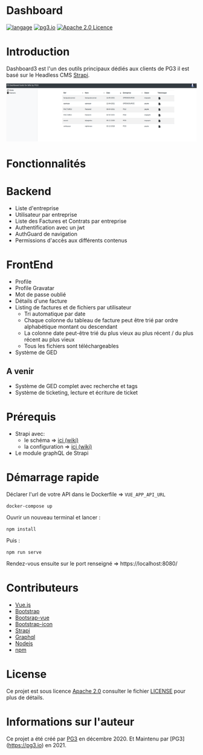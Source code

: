 Dashboard
===
[![langage](https://img.shields.io/badge/Langage-vue.js-green.svg)](https://vuejs.org/)
[![pg3.io](https://img.shields.io/badge/made%20by-PG3-orange.svg)](https://twitter.com/pg3io/)
[![Apache 2.0 Licence](https://img.shields.io/hexpm/l/plug.svg)](LICENCE)

# Introduction
Dashboard3 est l'un des outils principaux dédiés aux clients de PG3 il est basé sur le Headless CMS [Strapi](https://github.com/strapi/strapi).

![Image](dashboardforgit.png)

# Fonctionnalités

# Backend
* Liste d'entreprise
* Utilisateur par entreprise
* Liste des Factures et Contrats par entreprise
* Authentification avec un jwt
* AuthGuard de navigation
* Permissions d'accès aux différents contenus

# FrontEnd
* Profile
* Profile Gravatar
* Mot de passe oublié
* Détails d'une facture
* Listing de factures et de fichiers par utilisateur
    * Tri automatique par date
    * Chaque colonne du tableau de facture peut être trié par ordre alphabétique montant ou descendant
    * La colonne date peut-être trié du plus vieux au plus récent / du plus récent au plus vieux
    * Tous les fichiers sont téléchargeables
* Système de GED

## A venir
* Système de GED complet avec recherche et tags
* Système de ticketing, lecture et écriture de ticket
 
# Prérequis
* Strapi avec:
  * le schéma => [ici (wiki)](https://github.com/pg3io/dashboard3/wiki/Strapi-sch%C3%A9ma)
  * la configuration => [ici (wiki)](https://github.com/pg3io/dashboard3/wiki/Strapi-configuration)
* Le module graphQL de Strapi


# Démarrage rapide
Déclarer l'url de votre API dans le Dockerfile => ``VUE_APP_API_URL``
```
docker-compose up
```
Ouvrir un nouveau terminal et lancer :
```
npm install
```
Puis :
```
npm run serve
```
Rendez-vous ensuite sur le port renseigné => https://localhost:8080/


# Contributeurs

* [Vue.js](https://vuejs.org/)
* [Bootstrap](https://getbootstrap.com/)
* [Bootsrap-vue](https://bootstrap-vue.org/)
* [Bootstrap-icon](https://icons.getbootstrap.com/)
* [Strapi](https://github.com/strapi/strapi)
* [Graphql](https://graphql.org/)
* [Nodejs](https://nodejs.org/en/)
* [npm](https://www.npmjs.com/)

# License
Ce projet est sous licence [Apache 2.0](https://www.apache.org/licenses/LICENSE-2.0) consulter le fichier [LICENSE](LICENSE) pour plus de détails.

# Informations sur l'auteur
Ce projet a été créé par [PG3](https://pg3.io) en décembre 2020.
Et Maintenu par [PG3] (https://pg3.io) en 2021.
